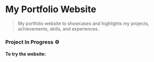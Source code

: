 # My Portfolio Website

> My portfolio website to showcases and highlights my projects, achievements, skills, and experiences.

### Project In Progress ⚙️ 

#### To try the website:
